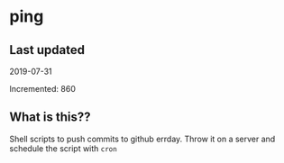# ping

## Last updated
2019-07-31

Incremented: 860

## What is this??
Shell scripts to push commits to github errday. Throw it on a server and schedule the script with `cron`
